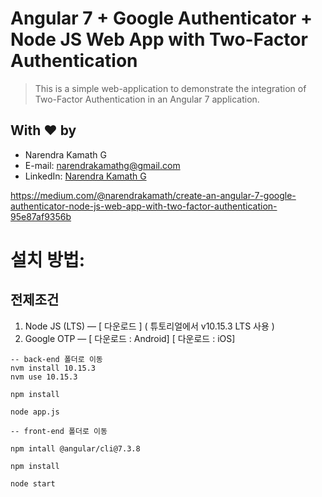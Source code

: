 # Angular 7 + Google Authenticator + Node JS Web App with Two-Factor Authentication

> This is a simple web-application to demonstrate the integration of Two-Factor Authentication in an Angular 7 application.

## With :heart: by

- Narendra Kamath G
- E-mail: [narendrakamathg@gmail.com](mailto:narendrakamathg@gmail.com)
- LinkedIn: [Narendra Kamath G](https://in.linkedin.com/in/narendra-kamath-g-50158230)

https://medium.com/@narendrakamath/create-an-angular-7-google-authenticator-node-js-web-app-with-two-factor-authentication-95e87af9356b

# 설치 방법:

## 전제조건

1. Node JS (LTS) — [ 다운로드 ] ( 튜토리얼에서 v10.15.3 LTS 사용 )
2. Google OTP — [ 다운로드 : Android] [ 다운로드 : iOS]

```
-- back-end 폴더로 이동
nvm install 10.15.3
nvm use 10.15.3

npm install

node app.js

```

```
-- front-end 폴더로 이동

npm intall @angular/cli@7.3.8

npm install

node start

```
